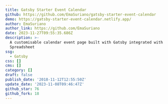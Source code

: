 ```yaml
---
title: Gatsby Starter Event Calendar
github: https://github.com/EmaSuriano/gatsby-starter-event-calendar
demo: https://gatsby-starter-event-calendar.netlify.app/
author: EmaSuriano
author_link: https://github.com/EmaSuriano
date: 2023-11-27T09:55:35.686Z
description: >-
  A customisable calendar event page built with Gatsby integrated with Google
  Spreadsheet
ssg:
  - Gatsby
css: []
cms: []
category: []
draft: false
publish_date: '2018-11-12T12:55:50Z'
update_date: '2023-11-08T09:46:47Z'
github_star: 76
github_fork: 18
---
```

